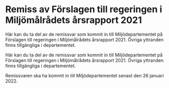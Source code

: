 # Remiss av Förslagen till regeringen i Miljömålrådets årsrapport 2021

Här kan du ta del av de remissvar som kommit in till Miljödepartementet på Förslagen till regeringen i Miljömålrådets årsrapport 2021. Övriga yttranden finns tillgängliga i departementet.

Här kan du ta del av de remissvar som kommit in till Miljödepartementet på Förslagen till regeringen i Miljömålrådets årsrapport 2021. Övriga yttranden finns tillgängliga i departementet.

Remissvaren ska ha kommit in till Miljödepartementet senast den 26 januari 2022.

